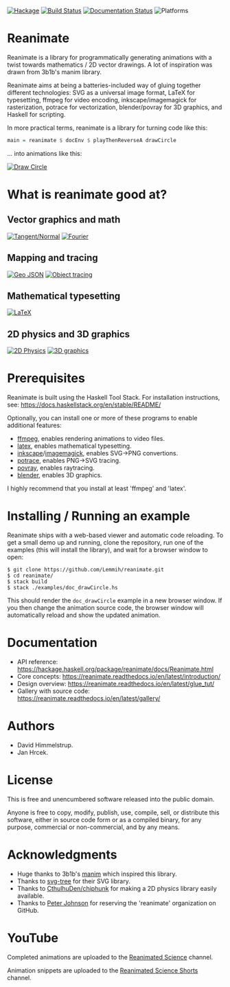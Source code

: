 [![Hackage](https://img.shields.io/hackage/v/reanimate.svg?color=success)](http://hackage.haskell.org/package/reanimate)
[![Build Status](https://dev.azure.com/lemmih0612/reanimate/_apis/build/status/Lemmih.reanimate?branchName=master)](https://dev.azure.com/lemmih0612/reanimate/_build/latest?definitionId=1&branchName=master)
[![Documentation Status](https://readthedocs.org/projects/reanimate/badge/?version=latest)](https://reanimate.readthedocs.io/en/latest/?badge=latest)
![Platforms](https://img.shields.io/badge/platform-linux%20%7C%20osx%20%7C%20windows-informational)

# Reanimate

Reanimate is a library for programmatically generating animations with a twist towards
mathematics / 2D vector drawings. A lot of inspiration was drawn from 3b1b's manim library.

Reanimate aims at being a batteries-included way of gluing together different technologies: SVG as
a universal image format, LaTeX for typesetting, ffmpeg for video encoding, inkscape/imagemagick
for rasterization, potrace for vectorization, blender/povray for 3D graphics, and Haskell for
scripting.

In more practical terms, reanimate is a library for turning code like this:

```haskell
main = reanimate $ docEnv $ playThenReverseA drawCircle
```

... into animations like this:

[![Draw Circle](https://i.imgur.com/C02hPw8.gif)](examples/doc_playThenReverseA.hs)

# What is reanimate good at?

## Vector graphics and math
[![Tangent/Normal](https://i.imgur.com/w6gEkbl.gif)](examples/demo_tangent.hs)
[![Fourier](https://i.imgur.com/pX4YRa4.gif)](examples/tut_glue_fourier.hs)

## Mapping and tracing
[![Geo JSON](https://i.imgur.com/OrKiOqF.gif)](videos/map-projection/gif.hs)
[![Object tracing](https://i.imgur.com/Y6NsPWF.gif)](examples/tut_glue_potrace.hs)

## Mathematical typesetting
[![LaTeX](https://i.imgur.com/e6oO4wz.gif)](examples/tut_glue_latex.hs)

## 2D physics and 3D graphics
[![2D Physics](https://i.imgur.com/ZHUfWdp.gif)](examples/tut_glue_physics.hs)
[![3D graphics](https://i.imgur.com/4wdtuJw.gif)](examples/tut_glue_povray.hs)

# Prerequisites

Reanimate is built using the Haskell Tool Stack. For installation instructions, see: https://docs.haskellstack.org/en/stable/README/

Optionally, you can install one or more of these programs to enable additional features:
 * [ffmpeg](https://www.ffmpeg.org/), enables rendering animations to video files.
 * [latex](https://www.latex-project.org/), enables mathematical typesetting.
 * [inkscape](https://inkscape.org/)/[imagemagick](https://imagemagick.org/index.php), enables SVG->PNG convertions.
 * [potrace](http://potrace.sourceforge.net/), enables PNG->SVG tracing.
 * [povray](https://www.povray.org/), enables raytracing.
 * [blender](https://www.blender.org/), enables 3D graphics.

I highly recommend that you install at least 'ffmpeg' and 'latex'.

# Installing / Running an example

Reanimate ships with a web-based viewer and automatic code reloading. To get a small demo
up and running, clone the repository, run one of the examples (this will install the library),
and wait for a browser window to open:

```console
$ git clone https://github.com/Lemmih/reanimate.git
$ cd reanimate/
$ stack build
$ stack ./examples/doc_drawCircle.hs
```

This should render the `doc_drawCircle` example in a new browser window. If you then change the
animation source code, the browser window will automatically reload and show the updated animation.

# Documentation

 * API reference: https://hackage.haskell.org/package/reanimate/docs/Reanimate.html
 * Core concepts: https://reanimate.readthedocs.io/en/latest/introduction/
 * Design overview: https://reanimate.readthedocs.io/en/latest/glue_tut/
 * Gallery with source code: https://reanimate.readthedocs.io/en/latest/gallery/

# Authors

  * David Himmelstrup.
  * Jan Hrcek.

# License

This is free and unencumbered software released into the public domain.

Anyone is free to copy, modify, publish, use, compile, sell, or
distribute this software, either in source code form or as a compiled
binary, for any purpose, commercial or non-commercial, and by any
means.

# Acknowledgments

  * Huge thanks to 3b1b's [manim](https://github.com/3b1b/manim) which inspired this library.
  * Thanks to [svg-tree](https://github.com/Twinside/svg-tree) for their SVG library.
  * Thanks to [CthulhuDen/chiphunk](https://github.com/CthulhuDen/chiphunk) for making a 2D physics
    library easily available.
  * Thanks to [Peter Johnson](https://github.com/missinglink) for reserving the 'reanimate' organization on GitHub.

# YouTube

Completed animations are uploaded to the [Reanimated Science](https://www.youtube.com/channel/UCbZujyI7i6JbI-I0shPvDgg) channel.

Animation snippets are uploaded to the [Reanimated Science Shorts](https://www.youtube.com/channel/UCL7MwXLtQbhJeb6Ts3_HooA) channel.
